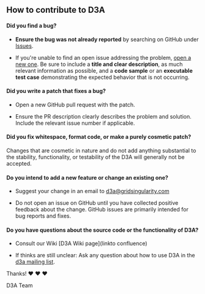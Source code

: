## How to contribute to D3A

#### **Did you find a bug?**

* **Ensure the bug was not already reported** by searching on GitHub under [Issues](https://github.com/gridsingularity/d3a/issues).

* If you're unable to find an open issue addressing the problem, [open a new one](https://github.com/gridsingularity/d3a/issues/new). Be sure to include a **title and clear description**, as much relevant information as possible, and a **code sample** or an **executable test case** demonstrating the expected behavior that is not occurring.


#### **Did you write a patch that fixes a bug?**

* Open a new GitHub pull request with the patch.

* Ensure the PR description clearly describes the problem and solution. Include the relevant issue number if applicable.

#### **Did you fix whitespace, format code, or make a purely cosmetic patch?**

Changes that are cosmetic in nature and do not add anything substantial to the stability, functionality, or testability of the D3A will generally not be accepted.

#### **Do you intend to add a new feature or change an existing one?**

* Suggest your change in an email to d3a@gridsingularity.com

* Do not open an issue on GitHub until you have collected positive feedback about the change. GitHub issues are primarily intended for bug reports and fixes.

#### **Do you have questions about the source code or the functionality of D3A?**

* Consult our Wiki [D3A Wiki page](linkto confluence)

* If thinks are still unclear: Ask any question about how to use D3A in the [d3a mailing list](linktomailinglist).


Thanks! :heart: :heart: :heart:

D3A Team

